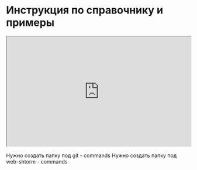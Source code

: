 # Инструкция по справочнику и примеры

 <iframe src="https://codepen.io/impertubable/embed/QWqNjBO/" width="100%" height="300">
    Ваш браузер не поддерживает плавающие фреймы!
 </iframe>
 
 
 Нужно создать папку под git - commands
 Нужно создать папку под web-shtorm - commands
